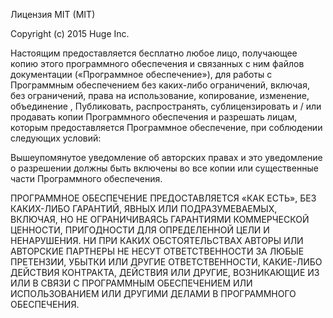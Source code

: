 Лицензия MIT (MIT)

Copyright (c) 2015 Huge Inc.

Настоящим предоставляется бесплатно любое лицо, получающее копию этого программного обеспечения и связанных с ним файлов документации («Программное обеспечение»), для работы с Программным обеспечением без каких-либо ограничений, включая, без ограничений, права на использование, копирование, изменение, объединение , Публиковать, распространять, сублицензировать и / или продавать копии Программного обеспечения и разрешать лицам, которым предоставляется Программное обеспечение, при соблюдении следующих условий:

Вышеупомянутое уведомление об авторских правах и это уведомление о разрешении должны быть включены во все копии или существенные части Программного обеспечения.

ПРОГРАММНОЕ ОБЕСПЕЧЕНИЕ ПРЕДОСТАВЛЯЕТСЯ «КАК ЕСТЬ», БЕЗ КАКИХ-ЛИБО ГАРАНТИЙ, ЯВНЫХ ИЛИ ПОДРАЗУМЕВАЕМЫХ, ВКЛЮЧАЯ, НО НЕ ОГРАНИЧИВАЯСЬ ГАРАНТИЯМИ КОММЕРЧЕСКОЙ ЦЕННОСТИ, ПРИГОДНОСТИ ДЛЯ ОПРЕДЕЛЕННОЙ ЦЕЛИ И НЕНАРУШЕНИЯ. НИ ПРИ КАКИХ ОБСТОЯТЕЛЬСТВАХ АВТОРЫ ИЛИ АВТОРСКИЕ ПАРТНЕРЫ НЕ НЕСУТ ОТВЕТСТВЕННОСТИ ЗА ЛЮБЫЕ ПРЕТЕНЗИИ, УБЫТКИ ИЛИ ДРУГИЕ ОТВЕТСТВЕННОСТИ, КАКИЕ-ЛИБО ДЕЙСТВИЯ КОНТРАКТА, ДЕЙСТВИЯ ИЛИ ДРУГИЕ, ВОЗНИКАЮЩИЕ ИЗ ИЛИ В СВЯЗИ С ПРОГРАММНЫМ ОБЕСПЕЧЕНИЕМ ИЛИ ИСПОЛЬЗОВАНИЕМ ИЛИ ДРУГИМИ ДЕЛАМИ В ПРОГРАММНОГО ОБЕСПЕЧЕНИЯ.
